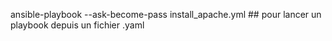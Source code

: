 ansible-playbook --ask-become-pass install_apache.yml  ## pour lancer un playbook depuis un fichier .yaml
